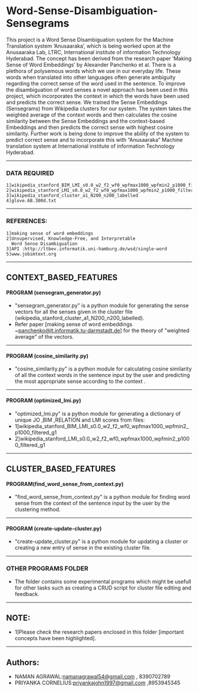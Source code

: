# Word-Sense-Disambiguation-Sensegrams

This project is a Word Sense Disambiguation system for the Machine Translation system ‘Anusaaraka’, which is being worked upon at the Anusaaraka Lab, LTRC, International institute of information Technology Hyderabad. The concept has been derived from the research paper ‘Making Sense of Word Embeddings’ by Alexander Panchenko et al.
There is a plethora of polysemous words which we use in our everyday life. These words when translated into other languages often generate ambiguity regarding the correct sense of the word used in the sentence. To improve the disambiguation of word senses a novel approach has been used in this project, which incorporates the context in which the words have been used and predicts the correct sense. We trained the Sense Embeddings (Sensegrams) from Wikipedia clusters for our system. The system takes the weighted average of the context words and then calculates the cosine similarity between the Sense Embeddings and the context-based Embeddings and then predicts the correct sense with highest cosine similarity. Further work is being done to improve the ability of the system to predict correct sense and to incorporate this with “Anusaaraka” Machine translation system at International institute of information Technology Hyderabad.

----------------------------------------------------------------------------------
### DATA REQUIRED
```
1]wikipedia_stanford_BIM_LMI_s0.0_w2_f2_wf0_wpfmax1000_wpfmin2_p1000_filtered_g1
2]wikipedia_stanford_LMI_s0.0_w2_f2_wf0_wpfmax1000_wpfmin2_p1000_filtered_g1
3]wikipedia_stanford_cluster_a1_N200_n200_labelled
4]glove.6B.300d.txt
```
----------------------------------------------------------------------------------

### REFERENCES:
```
1]making sense of word embeddings
2]Unsupervised, Knowledge-Free, and Interpretable
  Word Sense Disambiguation
3]API :http://ltbev.informatik.uni-hamburg.de/wsd/single-word
5]www.jobimtext.org
```
----------------------------------------------------------------------------------

## CONTEXT_BASED_FEATURES
#### PROGRAM (sensegram_generator.py)
* "sensegram_generator.py" is a python module for generating the sense vectors for all the senses given in the cluster file (wikipedia_stanford_cluster_a1_N200_n200_labelled).
* Refer paper [making sense of word embeddings ~panchenko@lt.informatik.tu-darmstadt.de] for the theory of "weighted average" of the vectors.

----------------------------------------------------------------------------------
#### PROGRAM (cosine_similarity.py)
* "cosine_similarity.py" is a python module for calculating cosine similarity of all the context words in the sentence input by the user and predicting the most appropriate sense according to the context .
----------------------------------------------------------------------------------
#### PROGRAM (optimized_lmi.py)
* "optimized_lmi.py" is a python module for generating a dictionary of unique JO ,BIM ,RELATION and LMI scores from files: 
* 1]wikipedia_stanford_BIM_LMI_s0.0_w2_f2_wf0_wpfmax1000_wpfmin2_p1000_filtered_g1
* 2]wikipedia_stanford_LMI_s0.0_w2_f2_wf0_wpfmax1000_wpfmin2_p1000_filtered_g1
----------------------------------------------------------------------------------

## CLUSTER_BASED_FEATURES
#### PROGRAM(find_word_sense_from_context.py)
* "find_word_sense_from_context.py" is a python module for finding word sense from the context of the sentence input by the user by the clustering method.
-----------------------------------------------------------------------------------
#### PROGRAM (create-update-cluster.py)
* "create-update_cluster.py" is a python module for updating a cluster or creating a new entry of sense in the existing cluster file.
------------------------------------------------------------------------------------
### OTHER PROGRAMS FOLDER
* The folder contains some experimental programs which might be usefull for other tasks such as creating a CRUD script for cluster file editing and feedback.
------------------------------------------------------------------------------------- 
## NOTE:
* 1]Please check the research papers enclosed in this folder [important concepts have been highlighted].
----------------------------------------------------------------------------------------
## Authors:

* NAMAN AGRAWAL:namanagrawal54@gmail.com , 8390702789
* PRIYANKA CORNELIUS:priyankajohn1997@gmail.com ,8953945345

